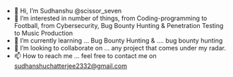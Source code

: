 - 👋 Hi, I’m Sudhanshu @scissor_seven
- 👀 I’m interested in number of things, from Coding-programming to Football, from Cybersecurity, Bug Bounty Hunting & Penetration Testing to Music Production
- 🌱 I’m currently learning ... Bug Bounty Hunting & .... bug bounty hunting
- 💞️ I’m looking to collaborate on ... any project that comes under my radar.
- 📫 How to reach me ... feel free to contact me on sudhanshuchatterjee2332@gmail.com

<!---
scissor_seven/scissor_seven is a ✨ special ✨ repository because its `README.md` (this file) appears on your GitHub profile.
You can click the Preview link to take a look at your changes.
--->
